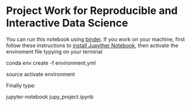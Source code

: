 # Project Work for Reproducible and Interactive Data Science

You can run this notebook using [binder](https://mybinder.org/v2/gh/teokem/project-work-MarcoPolimeni/master).
If you work on your machine, first follow these instructions to [install Jupyther Notebook](http://jupyter.readthedocs.io/en/latest/install.html), then activate the enviroment file typying on your terminal


conda env create -f environment.yml

source activate environment

Finally type:

jupyter-notebook jupy_project.ipynb

